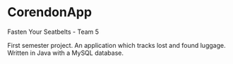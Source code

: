 # CorendonApp
Fasten Your Seatbelts - Team 5

First semester project. An application which tracks lost and found luggage. Written in Java with a MySQL database.
